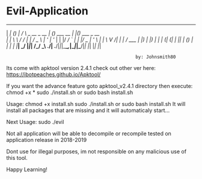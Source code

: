 # Evil-Application
 _____       _ _      _                _ _           _   _             
| ____|_   _(_) |    / \   _ __  _ __ | (_) ___ __ _| |_(_) ___  _ __  
|  _| \ \ / / | |   / _ \ | '_ \| '_ \| | |/ __/ _` | __| |/ _ \| '_ \ 
| |___ \ V /| | |  / ___ \| |_) | |_) | | | (_| (_| | |_| | (_) | | | |
|_____| \_/ |_|_| /_/   \_\ .__/| .__/|_|_|\___\__,_|\__|_|\___/|_| |_|
                          |_|   |_|                                    

                                                    by: Johnsmith80

Its come with apktool version 2.4.1
check out other ver here: https://ibotpeaches.github.io/Apktool/

If you want the advance feature goto apktool_v2.4.1 directory then
execute:
    chmod +x *
    sudo ./install.sh or sudo bash install.sh

Usage:
    chmod +x install.sh
    sudo ./install.sh or sudo bash install.sh
It will install all packages that are missing and it will automaticaly start...

Next Usage:
    sudo ./evil

Not all application will be able to decompile or recompile
tested on application release in 2018-2019

Dont use for illegal purposes,
im not responsible on any malicious use of this tool.

Happy Learning!
